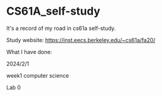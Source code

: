 # CS61A_self-study
It's a record of my road in cs61a self-study.

Study website: https://inst.eecs.berkeley.edu/~cs61a/fa20/

What I have done:

2024/2/1 

week1 computer science

Lab 0
